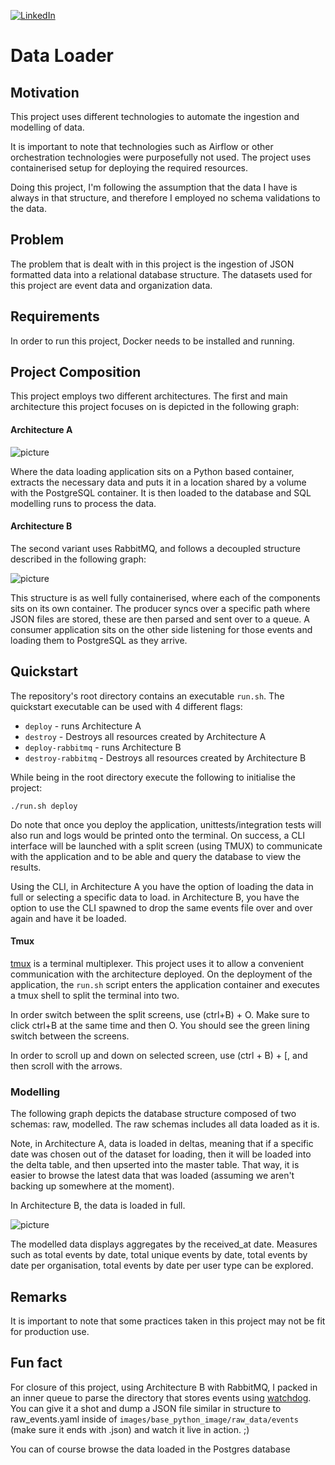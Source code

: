[![LinkedIn](https://img.shields.io/badge/LinkedIn-0077B5?style=for-the-badge&logo=linkedin&logoColor=white)](https://www.linkedin.com/in/david-ohayon-907b85138/)
# Data Loader 
## Motivation
This project uses different technologies to automate the ingestion and modelling of data. 

It is important to note that technologies such as Airflow or other orchestration technologies were purposefully not
used. The project uses containerised setup for deploying the required resources.

Doing this project, I'm following the assumption that the data I have is always in that structure, and therefore I employed
no schema validations to the data.     


## Problem
The problem that is dealt with in this project is the ingestion of JSON formatted data into a relational database 
structure. The datasets used for this project are event data and organization data.
 
## Requirements
In order to run this project, Docker needs to be installed and running.


## Project Composition
This project employs two different architectures. The first and main architecture this project focuses on is depicted in
the following graph:

#### Architecture A
![picture](https://app.lucidchart.com/publicSegments/view/39772281-05d2-47c9-9119-25d53f06cf93/image.png)

Where the data loading application sits on a Python based container, extracts the necessary data and puts it in a location
shared by a volume with the PostgreSQL container. It is then loaded to the database and SQL modelling runs to process the data.


#### Architecture B
The second variant uses RabbitMQ, and follows a decoupled structure described in the following graph:

![picture](https://app.lucidchart.com/publicSegments/view/48486cd7-3ab3-499a-b93a-231cdfbfa4ba/image.png)

This structure is as well fully containerised, where each of the components sits on its own container. The producer
syncs over a specific path where JSON files are stored, these are then parsed and sent over to a queue. A consumer application
sits on the other side listening for those events and loading them to PostgreSQL as they arrive.



## Quickstart 
The repository's root directory contains an executable `run.sh`.
The quickstart executable can be used with 4 different flags:
* `deploy` - runs Architecture A
* `destroy` - Destroys all resources created by Architecture A
* `deploy-rabbitmq` - runs Architecture B
* `destroy-rabbitmq` - Destroys all resources created by Architecture B

While being in the root directory execute the following to initialise the project:
```
./run.sh deploy
```

Do note that once you deploy the application, unittests/integration tests will also run and logs would be 
printed onto the terminal. On success, a CLI interface will be launched with a split screen (using TMUX) to communicate with the application
and to be able and query the database to view the results.

Using the CLI, in Architecture A you have the option of loading the data in full or selecting a specific data to load. 
in Architecture B, you have the option to use the CLI spawned to drop the same events file over and over again and have it 
be loaded.  


#### Tmux
[tmux](https://github.com/tmux/tmux/wiki) is a terminal multiplexer. This project uses it to allow a convenient communication
with the architecture deployed. On the deployment of the application, the `run.sh` script enters the application container
and executes a tmux shell to split the terminal into two.

In order switch between the split screens, use (ctrl+B) + O. Make sure to click ctrl+B at the same time and then O. You
should see the green lining switch between the screens. 

In order to scroll up and down on selected screen, use (ctrl + B) + [, and then scroll with the arrows. 
 
### Modelling
The following graph depicts the database structure composed of two schemas: raw, modelled.
The raw schemas includes all data loaded as it is. 

Note, in Architecture A, data is loaded in deltas, meaning that if a specific date was chosen out of the dataset
for loading, then it will be loaded into the delta table, and then upserted into the master table. That way, it is easier
to browse the latest data that was loaded (assuming we aren't backing up somewhere at the moment).

In Architecture B, the data is loaded in full. 

![picture](https://app.lucidchart.com/publicSegments/view/66553e5e-2318-41d8-8ec6-c5200a374944/image.png)

The modelled data displays aggregates by the received_at date. Measures such as total events by date, total unique events by date,
total events by date per organisation, total events by date per user type can be explored.  


## Remarks
It is important to note that some practices taken in this project may not be fit for production use.

## Fun fact
For closure of this project, using Architecture B with RabbitMQ, I packed in an inner queue to parse the directory 
that stores events using [watchdog](https://pypi.org/project/watchdog/). You can give it a shot and dump a JSON
file similar in structure to raw_events.yaml inside of `images/base_python_image/raw_data/events` (make sure it ends with .json)
and watch it live in action. ;)
 
You can of course browse the data loaded in the Postgres database
